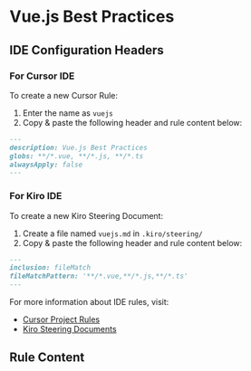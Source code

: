 # Vue.js Best Practices

## IDE Configuration Headers

### For Cursor IDE

To create a new Cursor Rule:

1. Enter the name as `vuejs`
2. Copy & paste the following header and rule content below:

```markdown
---
description: Vue.js Best Practices
globs: **/*.vue, **/*.js, **/*.ts
alwaysApply: false
---
```

### For Kiro IDE

To create a new Kiro Steering Document:

1. Create a file named `vuejs.md` in `.kiro/steering/`
2. Copy & paste the following header and rule content below:

```markdown
---
inclusion: fileMatch
fileMatchPattern: '**/*.vue,**/*.js,**/*.ts'
---
```

For more information about IDE rules, visit:
- [Cursor Project Rules](https://docs.cursor.com/context/rules#project-rules)
- [Kiro Steering Documents](https://github.com/kirolabs/kiro)

## Rule Content

